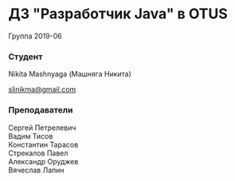 # ДЗ "Разработчик Java" в OTUS

Группа 2019-06

### Студент
Nikita Mashnyaga (Машняга Никита)

slinikma@gmail.com


### Преподаватели
Сергей Петрелевич<br>
Вадим Тисов<br>
Константин Тарасов<br>
Стрекалов Павел<br>
Александр Оруджев<br>
Вячеслав Лапин